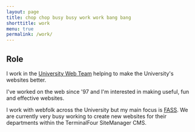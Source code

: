 ```yaml
---
layout: page
title: chop chop busy busy work work bang bang
shorttitle: work
menu: true
permalink: /work/
---
```


## Role

I work in the [University Web Team](http://www.lancaster.ac.uk/current-staff/communications-and-marketing/web-team/) helping to make the University's websites better. 

I've worked on the web since '97 and I'm interested in making useful, fun and effective websites. 

I work with webfolk across the University but my main focus is [FASS](http://www.lancaster.ac.uk/fass/). We are currently very busy working to create new websites for their departments within the TerminalFour SiteManager CMS.
